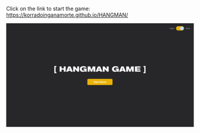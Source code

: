 Click on the link to start the game: https://korradoinganamorte.github.io/HANGMAN/

![Try it](https://github.com/KorradoInganamorte/HANGMAN/blob/main/libs/screen.png)

